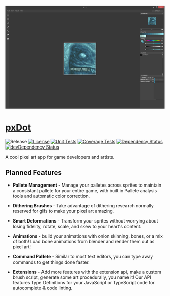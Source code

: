 [![Screenshot][website-img]][website-url]

# [pxDot](https://pxdot.com)

![Release][release-img]
[![License][license-img]][license-url]
[![Unit Tests][travis-img]][travis-url]
[![Coverage Tests][codecov-img]][codecov-url]
[![Dependency Status][david-img]][david-url]
[![devDependency Status][david-dev-img]][david-dev-url]

A cool pixel art app for game developers and artists. 

## Planned Features

- **Pallete Management** - Manage your palletes across sprites to maintain a consistant pallete for your entire game, with built in Pallete analysis tools and automatic color correction.

- **Dithering Brushes** - Take advantage of dithering research normally reserved for gifs to make your pixel art amazing.

- **Smart Deformations** - Transform your sprites without worrying about losing fidelity, rotate, scale, and skew to your heart's content.

- **Animations** - build your animations with onion skinning, bones, or a mix of both! Load bone animations from blender and render them out as pixel art!

- **Command Pallete** - Similar to most text editors, you can type away commands to get things done faster.

- **Extensions** - Add more features with the extension api, make a custom brush script, generate some art procedurally, you name it! Our API features Type Definitions for your JavaScript or TypeScript code for autocomplete & code linting.

[website-img]: docs/gallery/screenshot.png
[website-url]: http://pxdot.com
[release-img]: https://img.shields.io/badge/release-0.1.0-4dbfcc.svg?style=flat-square
[license-img]: http://img.shields.io/:license-mit-blue.svg?style=flat-square
[license-url]: https://opensource.org/licenses/MIT
[david-url]: https://david-dm.org/hyperfuse/px
[david-img]: https://david-dm.org/hyperfuse/px.svg?style=flat-square
[david-dev-url]: https://david-dm.org/hyperfuse/px#info=devDependencies
[david-dev-img]: https://david-dm.org/hyperfuse/px/dev-status.svg?style=flat-square
[travis-img]: https://img.shields.io/travis/hyperfuse/px.svg?style=flat-square
[travis-url]:https://travis-ci.org/hyperfuse/px
[codecov-img]:https://img.shields.io/codecov/c/github/hyperfuse/px.svg?style=flat-square
[codecov-url]: https://codecov.io/gh/hyperfuse/px
